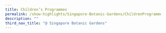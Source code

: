 ```yaml
---
title: Children’s Programmes
permalink: /show-highlights/Singapore-Botanic-Gardens/ChildrenProgramme
description: ""
third_nav_title: "@ Singapore Botanic Gardens"
---
```


